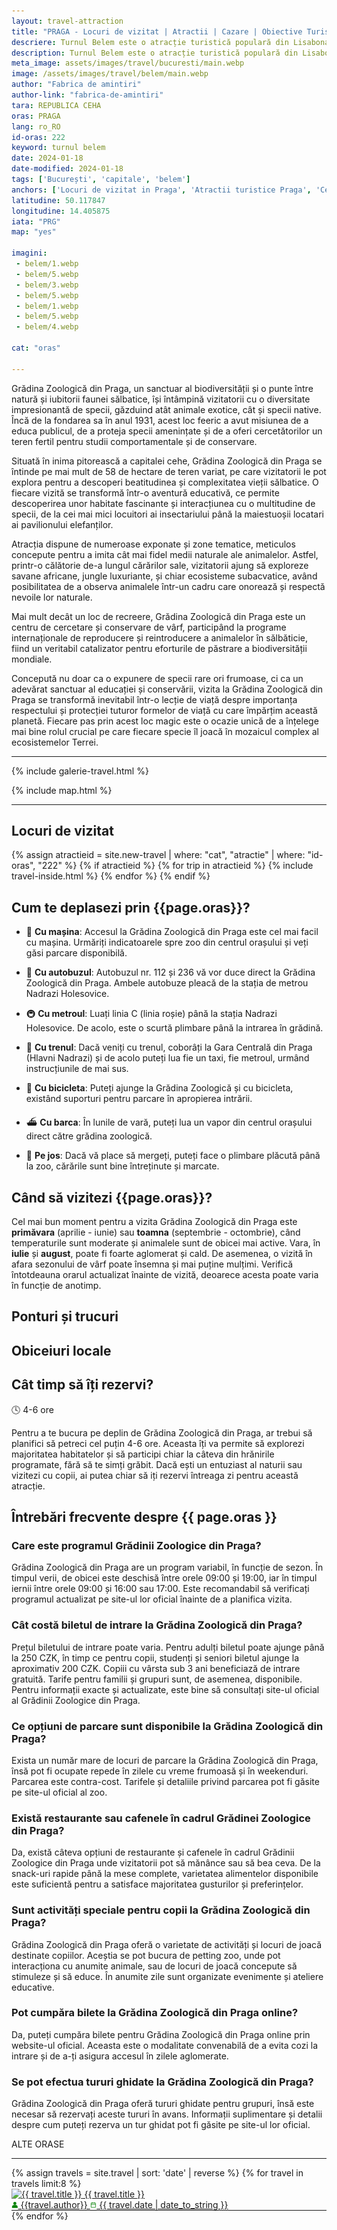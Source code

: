 ```yaml
---
layout: travel-attraction
title: "PRAGA - Locuri de vizitat | Atractii | Cazare | Obiective Turistice"
descriere: Turnul Belem este o atracție turistică populară din Lisabona și este vizitat anual de mii de turiști care admiră arhitectura sa impresionantă și istoria bogată. Vezi de ce ☝  
description: Turnul Belem este o atracție turistică populară din Lisabona și este vizitat anual de mii de turiști care admiră arhitectura sa impresionantă și istoria bogată. Vezi de ce ☝ 
meta_image: assets/images/travel/bucuresti/main.webp 
image: /assets/images/travel/belem/main.webp
author: "Fabrica de amintiri"
author-link: "fabrica-de-amintiri"
tara: REPUBLICA CEHA
oras: PRAGA
lang: ro_RO
id-oras: 222
keyword: turnul belem
date: 2024-01-18
date-modified: 2024-01-18
tags: ['București', 'capitale', 'belem']
anchors: ['Locuri de vizitat in Praga', 'Atractii turistice Praga', 'Cele mai frumoase obiective turistice in Praga']
latitudine: 50.117847
longitudine: 14.405875
iata: "PRG"
map: "yes"

imagini:
 - belem/1.webp
 - belem/5.webp
 - belem/3.webp
 - belem/5.webp
 - belem/1.webp
 - belem/5.webp
 - belem/4.webp

cat: "oras"

---
```


<span class="drop-caps">G</span>rădina Zoologică din Praga, un sanctuar al biodiversității și o punte între natură și iubitorii faunei sălbatice, își întâmpină vizitatorii cu o diversitate impresionantă de specii, găzduind atât animale exotice, cât și specii native. Încă de la fondarea sa în anul 1931, acest loc feeric a avut misiunea de a educa publicul, de a proteja specii amenințate și de a oferi cercetătorilor un teren fertil pentru studii comportamentale și de conservare.

Situată în inima pitorească a capitalei cehe, Grădina Zoologică din Praga se întinde pe mai mult de 58 de hectare de teren variat, pe care vizitatorii le pot explora pentru a descoperi beatitudinea și complexitatea vieții sălbatice. O fiecare vizită se transformă într-o aventură educativă, ce permite descoperirea unor habitate fascinante și interacțiunea cu o multitudine de specii, de la cei mai mici locuitori ai insectariului până la maiestuoșii locatari ai pavilionului elefanților.

Atracția dispune de numeroase exponate și zone tematice, meticulos concepute pentru a imita cât mai fidel medii naturale ale animalelor. Astfel, printr-o călătorie de-a lungul cărărilor sale, vizitatorii ajung să exploreze savane africane, jungle luxuriante, și chiar ecosisteme subacvatice, având posibilitatea de a observa animalele într-un cadru care onorează și respectă nevoile lor naturale.

Mai mult decât un loc de recreere, Grădina Zoologică din Praga este un centru de cercetare și conservare de vârf, participând la programe internaționale de reproducere și reintroducere a animalelor în sălbăticie, fiind un veritabil catalizator pentru eforturile de păstrare a biodiversității mondiale.

Concepută nu doar ca o expunere de specii rare ori frumoase, ci ca un adevărat sanctuar al educației și conservării, vizita la Grădina Zoologică din Praga se transformă inevitabil într-o lecție de viață despre importanța respectului și protecției tuturor formelor de viață cu care împărțim această planetă. Fiecare pas prin acest loc magic este o ocazie unică de a înțelege mai bine rolul crucial pe care fiecare specie îl joacă în mozaicul complex al ecosistemelor Terrei.

<hr class="hr-s1">

{% include galerie-travel.html %}

{% include map.html %}

<hr class="hr-s1">

<h2>Locuri de vizitat</h2>

<div class="row jt">
<div class="col-12 col-lg-8 locuri-holder" style="padding-left: 0;" markdown='1'>

<div class="items-holder">
{% assign atractieid = site.new-travel | where: "cat", "atractie" | where: "id-oras", "222" %}
{% if atractieid %}
  {% for trip in atractieid %}
    {% include travel-inside.html %}
  {% endfor %}
{% endif %}
</div>

## Cum te deplasezi prin {{page.oras}}?

- 🚗 **Cu mașina**: Accesul la Grădina Zoologică din Praga este cel mai facil cu mașina. Urmăriți indicatoarele spre zoo din centrul orașului și veți găsi parcare disponibilă.

- 🚌 **Cu autobuzul**: Autobuzul nr. 112 și 236 vă vor duce direct la Grădina Zoologică din Praga. Ambele autobuze pleacă de la stația de metrou Nadrazi Holesovice.

- 🚇 **Cu metroul**: Luați linia C (linia roșie) până la stația Nadrazi Holesovice. De acolo, este o scurtă plimbare până la intrarea în grădină.

- 🚂 **Cu trenul**: Dacă veniți cu trenul, coborâți la Gara Centrală din Praga (Hlavni Nadrazi) și de acolo puteți lua fie un taxi, fie metroul, urmând instrucțiunile de mai sus.

- 🚴 **Cu bicicleta**: Puteți ajunge la Grădina Zoologică și cu bicicleta, existând suporturi pentru parcare în apropierea intrării.

- ⛴️ **Cu barca**: În lunile de vară, puteți lua un vapor din centrul orașului direct către grădina zoologică.

- 🚶 **Pe jos**: Dacă vă place să mergeți, puteți face o plimbare plăcută până la zoo, cărările sunt bine întreținute și marcate.

## Când să vizitezi {{page.oras}}?

Cel mai bun moment pentru a vizita Grădina Zoologică din Praga este **primăvara** (aprilie - iunie) sau **toamna** (septembrie - octombrie), când temperaturile sunt moderate și animalele sunt de obicei mai active. Vara, în **iulie** și **august**, poate fi foarte aglomerat și cald. De asemenea, o vizită în afara sezonului de vârf poate însemna și mai puține mulțimi. Verifică întotdeauna orarul actualizat înainte de vizită, deoarece acesta poate varia în funcție de anotimp.


## Ponturi și trucuri


## Obiceiuri locale


## Cât timp să îți rezervi?

<span class="durata">🕓 4-6 ore</span>

Pentru a te bucura pe deplin de Grădina Zoologică din Praga, ar trebui să planifici să petreci cel puțin 4-6 ore. Aceasta îți va permite să explorezi majoritatea habitatelor și să participi chiar la câteva din hrănirile programate, fără să te simți grăbit. Dacă ești un entuziast al naturii sau vizitezi cu copii, ai putea chiar să iți rezervi întreaga zi pentru această atracție.

<div class="faq" markdown="1">

## Întrebări frecvente despre {{ page.oras }}

### Care este programul Grădinii Zoologice din Praga?
Grădina Zoologică din Praga are un program variabil, în funcție de sezon. În timpul verii, de obicei este deschisă între orele 09:00 și 19:00, iar în timpul iernii între orele 09:00 și 16:00 sau 17:00. Este recomandabil să verificați programul actualizat pe site-ul lor oficial înainte de a planifica vizita.

### Cât costă biletul de intrare la Grădina Zoologică din Praga?
Prețul biletului de intrare poate varia. Pentru adulți biletul poate ajunge până la 250 CZK, în timp ce pentru copii, studenți și seniori biletul ajunge la aproximativ 200 CZK. Copiii cu vârsta sub 3 ani beneficiază de intrare gratuită. Tarife pentru familii și grupuri sunt, de asemenea, disponibile. Pentru informații exacte și actualizate, este bine să consultați site-ul oficial al Grădinii Zoologice din Praga.

### Ce opțiuni de parcare sunt disponibile la Grădina Zoologică din Praga?
Exista un număr mare de locuri de parcare la Grădina Zoologică din Praga, însă pot fi ocupate repede în zilele cu vreme frumoasă și în weekenduri. Parcarea este contra-cost. Tarifele și detaliile privind parcarea pot fi găsite pe site-ul oficial al zoo.

### Există restaurante sau cafenele în cadrul Grădinei Zoologice din Praga?
Da, există câteva opțiuni de restaurante și cafenele în cadrul Grădinii Zoologice din Praga unde vizitatorii pot să mănânce sau să bea ceva. De la snack-uri rapide până la mese complete, varietatea alimentelor disponibile este suficientă pentru a satisface majoritatea gusturilor și preferințelor.

### Sunt activități speciale pentru copii la Grădina Zoologică din Praga?
Grădina Zoologică din Praga oferă o varietate de activități și locuri de joacă destinate copiilor. Aceștia se pot bucura de petting zoo, unde pot interacționa cu anumite animale, sau de locuri de joacă concepute să stimuleze și să educe. În anumite zile sunt organizate evenimente și ateliere educative.

### Pot cumpăra bilete la Grădina Zoologică din Praga online?
Da, puteți cumpăra bilete pentru Grădina Zoologică din Praga online prin website-ul oficial. Aceasta este o modalitate convenabilă de a evita cozi la intrare și de a-ți asigura accesul în zilele aglomerate.

### Se pot efectua tururi ghidate la Grădina Zoologică din Praga?
Grădina Zoologică din Praga oferă tururi ghidate pentru grupuri, însă este necesar să rezervați aceste tururi în avans. Informații suplimentare și detalii despre cum puteți rezerva un tur ghidat pot fi găsite pe site-ul lor oficial.

</div>
</div>


  <div class="col-lg-4 col-12 review-side" style="top: 15px;">
    <span class="title-section-sidebar">ALTE ORASE</span>
      <hr>
      {% assign travels = site.travel | sort: 'date' | reverse %}
      {% for travel in travels limit:8 %}
        <a href="{{ travel.url }}">
        <div class="small-post">
      <img class="small-post-image" alt="{{ travel.title }}" src="http://images.weserv.nl/?url={{ site.url }}{{ travel.image }}&h=41&output=jpg&q=65" width="79" height="41">
        {{ travel.title }}
        </div>
        <span class="small-post-meta"><img src="/assets/images/svg/author.svg" width="10.6" height="10.6" alt="totredus"> {{travel.author}} </span>
        <span class="small-post-meta"><img src="/assets/images/svg/calendar.svg" width="10.6" height="10.6" alt="totredus"> {{ travel.date | date_to_string }} </span>
        <hr style="border: 0; margin: 0;">
        </a>
      {% endfor %}
	 </div>

</div>
